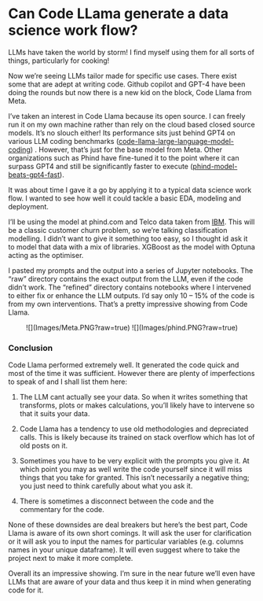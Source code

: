 # Can Code LLama generate a data science work flow?
LLMs have taken the world by storm! I find myself using them for all sorts of things, particularly for cooking!

Now we’re seeing LLMs tailor made for specific use cases. There exist some that are adept at writing code. Github copilot and GPT-4 have been doing the rounds but now there is a new kid on the block, Code Llama from Meta.

I’ve taken an interest in Code Llama because its open source. I can freely run it on my own machine rather than rely on the cloud based closed source models. It’s no slouch either! Its performance sits just behind GPT4 on various LLM coding benchmarks ([code-llama-large-language-model-coding](https://ai.meta.com/blog/code-llama-large-language-model-coding/)) . However, that’s just for the base model from Meta. Other organizations such as Phind have fine-tuned it to the point where it can surpass GPT4 and still be significantly faster to execute ([phind-model-beats-gpt4-fast](https://www.phind.com/blog/phind-model-beats-gpt4-fast)).

It was about time I gave it a go by applying it to a typical data science work flow. I wanted to see how well it could tackle a basic EDA, modeling and deployment.

I’ll be using the model at phind.com and Telco data taken from [IBM](https://www.ibm.com/communities/analytics/watson-analytics-blog/predictive-insights-in-the-telco-customer-churn-data-set/). This will be a classic customer churn problem, so we’re talking classification modelling. I didn’t want to give it something too easy, so I thought id ask it to model that data with a mix of libraries. XGBoost as the model with Optuna acting as the optimiser.

I pasted my prompts and the output into a series of Jupyter notebooks. The “raw” directory contains the exact output from the LLM, even if the code didn’t work. The “refined” directory contains notebooks where I intervened to either fix or enhance the LLM outputs. I’d say only 10 – 15% of the code is from my own interventions. That’s a pretty impressive showing from Code Llama.

<center> ![](Images/Meta.PNG?raw=true)  ![](Images/phind.PNG?raw=true) </center>

### Conclusion

Code Llama performed extremely well. It generated the code quick and most of the time it was sufficient. However there are plenty of imperfections to speak of and I shall list them here:

1. The LLM cant actually see your data. So when it writes something that transforms, plots or makes calculations, you’ll likely have to intervene so that it suits your data.

2. Code Llama has a tendency to use old methodologies and depreciated calls. This is likely because its trained on stack overflow which has lot of old posts on it.

3. Sometimes you have to be very explicit with the prompts you give it. At which point you may as well write the code yourself since it will miss things that you take for granted. This isn’t necessarily a negative thing; you just need to think carefully about what you ask it.

4.  There is sometimes a disconnect between the code and the commentary for the code.

None of these downsides are deal breakers but here’s the best part, Code Llama is aware of its own short comings. It will ask the user for clarification or it will ask you to input the names for particular variables (e.g. columns names in your unique dataframe). It will even suggest where to take the project next to make it more complete.

Overall its an impressive showing. I’m sure in the near future we’ll even have LLMs that are aware of your data and thus keep it in mind when generating code for it.